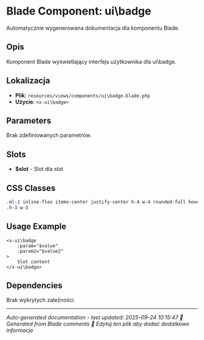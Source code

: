 # Blade Component: ui\badge

Automatycznie wygenerowana dokumentacja dla komponentu Blade.

## Opis
Komponent Blade wyświetlający interfejs użytkownika dla ui\badge.

## Lokalizacja
- **Plik**: `resources/views/components/ui\badge.blade.php`
- **Użycie**: `<x-ui\badge>`

## Parameters
Brak zdefiniowanych parametrów.

## Slots
- **$slot** - Slot dla slot

## CSS Classes
```css
.ml-1 inline-flex items-center justify-center h-4 w-4 rounded-full hover:bg-black hover:bg-opacity-10 focus:outline-none
.h-3 w-3
```

## Usage Example
```blade
<x-ui\badge
    :param="$value"
    :param2="$value2"
>
    Slot content
</x-ui\badge>
```

## Dependencies
Brak wykrytych zależności.

---
*Auto-generated documentation - last updated: 2025-09-24 10:15:47*
*🤖 Generated from Blade comments*
*📝 Edytuj ten plik aby dodać dodatkowe informacje*